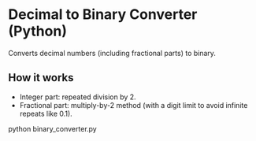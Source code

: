 
# Decimal to Binary Converter (Python)

Converts decimal numbers (including fractional parts) to binary.

## How it works
- Integer part: repeated division by 2.
- Fractional part: multiply-by-2 method (with a digit limit to avoid infinite repeats like 0.1).


python binary_converter.py


